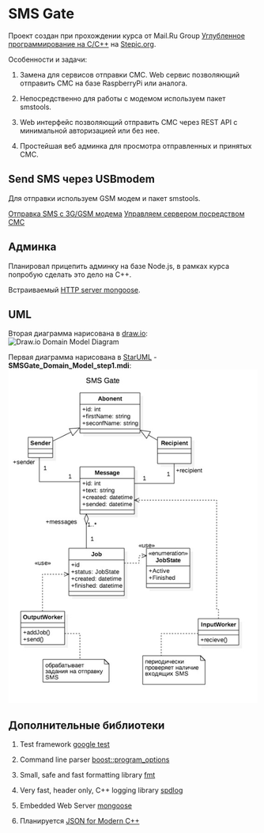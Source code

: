 SMS Gate
========

Проект создан при прохождении курса от Mail.Ru Group [Углубленное программирование на C/C++](https://stepik.org/course/%D0%A3%D0%B3%D0%BB%D1%83%D0%B1%D0%BB%D0%B5%D0%BD%D0%BD%D0%BE%D0%B5-%D0%BF%D1%80%D0%BE%D0%B3%D1%80%D0%B0%D0%BC%D0%BC%D0%B8%D1%80%D0%BE%D0%B2%D0%B0%D0%BD%D0%B8%D0%B5-%D0%BD%D0%B0-CC++-153) на [Stepic.org](https://stepik.org).

Особенности и задачи:

1. Замена для сервисов отправки СМС. Web сервис позволяющий отправить СМС на базе RaspberryPi или аналога.

2. Непосредственно для работы с модемом используем пакет smstools.

3. Web интерфейс позволяющий отправить СМС через REST API с минимальной авторизацией или без нее.

3. Простейшая веб админка для просмотра отправленных и принятых СМС.

Send SMS через USBmodem
-----------------------

Для отправки используем GSM модем и пакет smstools.

[Отправка SMS с 3G/GSM модема](https://habrahabr.ru/post/133085/)
[Управляем сервером посредством СМС](https://habrahabr.ru/post/114912/)

Админка
-------

Планировал прицепить админку на базе Node.js, в рамках курса попробую сделать это дело на С++.

Встраиваемый [HTTP server mongoose](https://github.com/cesanta/mongoose).

UML
---

Вторая диаграмма нарисована в [draw.io](https://www.draw.io/):
![Draw.io Domain Model Diagram](SMSGate_Domain_Model_draw.io.png)

Первая диаграмма нарисована в [StarUML](http://staruml.io/) - **SMSGate_Domain_Model_step1.mdi**:
![StarUML Domain Model Diagram](SMSGate_Domain_Model_step1.jpg)

Дополнительные библиотеки
-------------------------

1. Test framework [google test](https://github.com/google/googletest)

2. Command line parser [boost::program_options](http://www.boost.org/doc/libs/1_61_0/doc/html/program_options.html)

3. Small, safe and fast formatting library [fmt](http://fmtlib.net/latest/index.html)

4. Very fast, header only, C++ logging library [spdlog](https://github.com/gabime/spdlog)

5. Embedded Web Server [mongoose](https://github.com/cesanta/mongoose)

6. Планируется [JSON for Modern C++](https://github.com/nlohmann/json)

